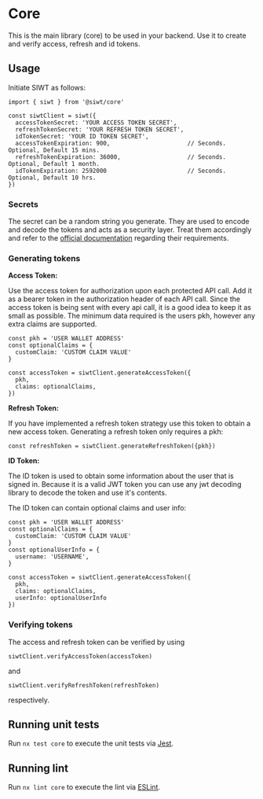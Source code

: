 # Core

This is the main library (core) to be used in your backend. Use it to create and verify access, refresh and id tokens.

## Usage

Initiate SIWT as follows:

```
import { siwt } from '@siwt/core'

const siwtClient = siwt({
  accessTokenSecret: 'YOUR ACCESS TOKEN SECRET',
  refreshTokenSecret: 'YOUR REFRESH TOKEN SECRET',
  idTokenSecret: 'YOUR ID TOKEN SECRET',
  accessTokenExpiration: 900,                      // Seconds. Optional, Default 15 mins.
  refreshTokenExpiration: 36000,                   // Seconds. Optional, Default 1 month.
  idTokenExpiration: 2592000                       // Seconds. Optional, Default 10 hrs.
})
```

### Secrets

The secret can be a random string you generate. They are used to encode and decode the tokens and acts as a security layer. Treat them accordingly and refer to the [official documentation](https://jwt.io/) regarding their requirements.

### Generating tokens

**Access Token:**

Use the access token for authorization upon each protected API call. Add it as a bearer token in the authorization header of each API call. Since the access token is being sent with every api call, it is a good idea to keep it as small as possible. The minimum data required is the users pkh, however any extra claims are supported.

```
const pkh = 'USER WALLET ADDRESS'
const optionalClaims = {
  customClaim: 'CUSTOM CLAIM VALUE'
}

const accessToken = siwtClient.generateAccessToken({
  pkh,
  claims: optionalClaims,
})
```

**Refresh Token:**

If you have implemented a refresh token strategy use this token to obtain a new access token. Generating a refresh token only requires a pkh:

```
const refreshToken = siwtClient.generateRefreshToken({pkh})
```

**ID Token:**

The ID token is used to obtain some information about the user that is signed in. Because it is a valid JWT token you can use any jwt decoding library to decode the token and use it's contents.

The ID token can contain optional claims and user info:

```
const pkh = 'USER WALLET ADDRESS'
const optionalClaims = {
  customClaim: 'CUSTOM CLAIM VALUE'
}
const optionalUserInfo = {
  username: 'USERNAME',
}

const accessToken = siwtClient.generateAccessToken({
  pkh,
  claims: optionalClaims,
  userInfo: optionalUserInfo
})
```

### Verifying tokens

The access and refresh token can be verified by using

```
siwtClient.verifyAccessToken(accessToken)
```

and

```
siwtClient.verifyRefreshToken(refreshToken)
```

respectively.

## Running unit tests

Run `nx test core` to execute the unit tests via [Jest](https://jestjs.io).

## Running lint

Run `nx lint core` to execute the lint via [ESLint](https://eslint.org/).
